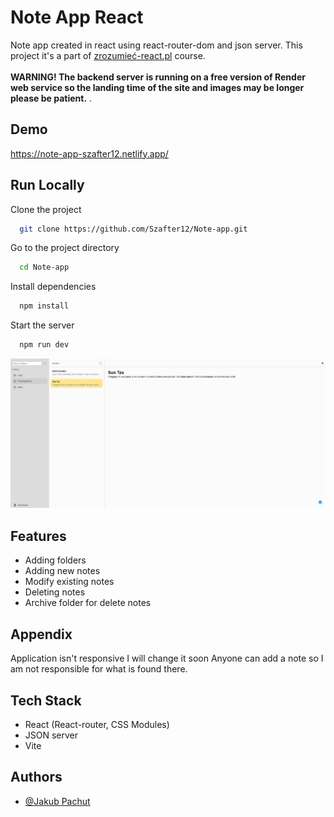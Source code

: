 # Note App React

Note app created in react using react-router-dom and json server. This project it's a part of [zrozumieć-react.pl](https://zrozumiecreact.pl/) course.
<br><br>
<b>WARNING! The backend server is running on a free version of Render web service so the landing time of the site and images may be longer please be patient.</b> .

## Demo

https://note-app-szafter12.netlify.app/

## Run Locally

Clone the project

```bash
  git clone https://github.com/Szafter12/Note-app.git
```

Go to the project directory

```bash
  cd Note-app
```

Install dependencies

```bash
  npm install
```

Start the server

```bash
  npm run dev
```
![App Screenshot](./readme.png)

## Features

- Adding folders
- Adding new notes
- Modify existing notes
- Deleting notes 
- Archive folder for delete notes

## Appendix

Application isn't responsive I will change it soon
Anyone can add a note so I am not responsible for what is found there.

## Tech Stack

- React (React-router, CSS Modules)
- JSON server
- Vite

## Authors

- [@Jakub Pachut](https://github.com/Szafter12)
